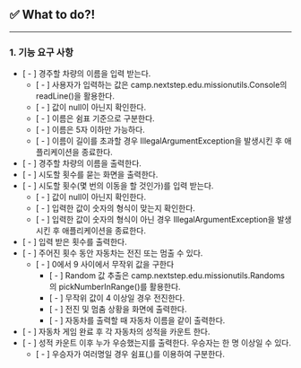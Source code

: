 ## ✅ What to do?!

***
### 1. 기능 요구 사항

+ [ - ] 경주할 차량의 이름을 입력 받는다.
  + [ - ] 사용자가 입력하는 값은 camp.nextstep.edu.missionutils.Console의 readLine()을 활용한다. 
  + [ - ] 값이 null이 아닌지 확인한다.
  + [ - ] 이름은 쉼표 기준으로 구분한다.
  + [ - ] 이름은 5자 이하만 가능하다.
  + [ - ] 이름이 길이를 초과할 경우 IllegalArgumentException을 발생시킨 후 애플리케이션을 종료한다.
+ [ - ] 경주할 차량의 이름을 출력한다.
+ [ - ] 시도할 횟수를 묻는 화면을 출력한다.
+ [ - ] 시도할 횟수(몇 번의 이동을 할 것인가)를 입력 받는다.
  + [ - ] 값이 null이 아닌지 확인한다. 
  + [ - ] 입력한 값이 숫자의 형식이 맞는지 확인한다.
  + [ - ] 입력한 값이 숫자의 형식이 아닌 경우 IllegalArgumentException을 발생시킨 후 애플리케이션을 종료한다.
+ [ - ] 입력 받은 횟수를 출력한다. 
+ [ - ] 주어진 횟수 동안 자동차는 전진 또는 멈출 수 있다. 
  + [ - ] 0에서 9 사이에서 무작위 값을 구한다
    + [ - ] Random 값 추출은 camp.nextstep.edu.missionutils.Randoms의 pickNumberInRange()를 활용한다.
    + [ - ] 무작위 값이 4 이상일 경우 전진한다.
    + [ - ] 전진 및 멈춤 상황을 화면에 출력한다.
    + [ - ] 자동차를 출력할 때 자동차 이름을 같이 출력한다.
+ [ - ] 자동차 게임 완료 후 각 자동차의 성적을 카운트 한다.
+ [ - ] 성적 카운트 이후 누가 우승했는지를 출력한다. 우승자는 한 명 이상일 수 있다.
  + [ - ] 우승자가 여러명일 경우 쉼표(,)를 이용하여 구분한다.
      
